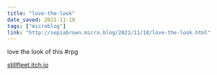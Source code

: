 ```yaml
---
title: "love-the-look"
date_saved: 2021-11-18
tags: ["microblog"]
link: "http://sepiabrown.micro.blog/2021/11/18/love-the-look.html"
---
```

love the look of this #rpg

[stillfleet.itch.io](https://stillfleet.itch.io/)
